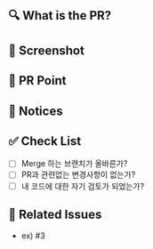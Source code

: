 ## 🔍 What is the PR?

<!-- PR 내용을 리스트로 작성-->

## 📸 Screenshot

<!-- 작업한 화면의 스크린 샷 -->

## 📍 PR Point

<!-- 자랑하고 싶은 부분!  -->

## 📢 Notices

<!--공용으로 사용하는(Extension) 부분에 대한 설명-->

## ✅ Check List

- [ ] Merge 하는 브랜치가 올바른가?
- [ ] PR과 관련없는 변경사항이 없는가?
- [ ] 내 코드에 대한 자기 검토가 되었는가?

## 💭 Related Issues

<!-- 작업한 이슈번호를 # 뒤에 붙여주세요. -->

- ex) #3
